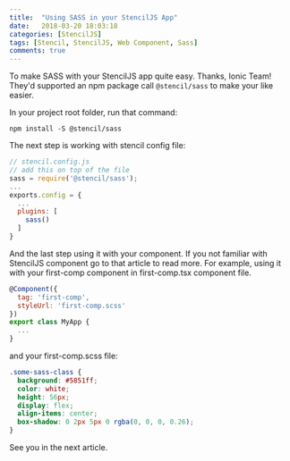 ```yaml
---
title:  "Using SASS in your StencilJS App"
date:   2018-03-20 18:03:18
categories: [StencilJS]
tags: [Stencil, StencilJS, Web Component, Sass]
comments: true
---
```


To make SASS with your StencilJS app quite easy. Thanks, Ionic Team! They'd supported an npm package call `@stencil/sass` to make your like easier.

In your project root folder, run that command:

```shell
npm install -S @stencil/sass
```

The next step is working with stencil config file:

```javascript
// stencil.config.js
// add this on top of the file
sass = require('@stencil/sass');
...
exports.config = {
  ...
  plugins: [
    sass()
  ] 
}
```

And the last step using it with your component. If you not familiar with StencilJS component go to that article to read more. For example, using it with your first-comp component in first-comp.tsx component file.

```javascript
@Component({
  tag: 'first-comp',
  styleUrl: 'first-comp.scss'
})
export class MyApp {
  ...
}
```

and your first-comp.scss file:

```scss
.some-sass-class {
  background: #5851ff;
  color: white;
  height: 56px;
  display: flex;
  align-items: center;
  box-shadow: 0 2px 5px 0 rgba(0, 0, 0, 0.26);
}
```

See you in the next article.